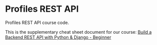 # Profiles REST API

Profiles REST API course code.

This is the supplementary cheat sheet document for our course: [Build a Backend REST API with Python & Django - Beginner](https://londonapp.dev/c1)
